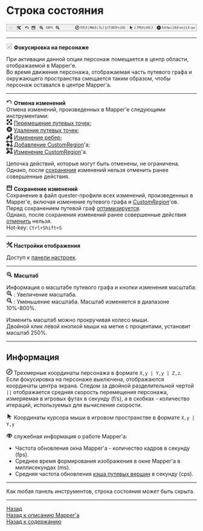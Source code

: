 # **Строка состояния**

![MappingTools](img/StatusBar.png)

---

![HoldPlayer](img/icons/miniHold.png) <a name="ref-HoldPlayer"></a> **Фокусировка на персонаже**  

При активации данной опции персонаж помещается в центр области, отображаемой в Mapper'e.  
Во время движения персонажа, отображаемая часть путевого графа и окружающего пространства смещается таким образом, чтобы персонаж оставался в центре Mapper'a.

---

![Undo](img/icons/miniUndo.png) **<a name="ref-Undo"></a> Отмена изменений**  
Отмена изменений, произведенных в Mapper'e следующими инструментами:  
![RelocateNodes](img/icons/miniNodeMove.png) [Перемещение путевых точек](Mapper-EditTools-RelocateNodes-RU.md);  
![DeleteNodes](img/icons/miniCancel.png) [Удаление путевых точек](Mapper-EditTools-DeleteNodes-RU.md);  
![EditEdge](img/icons/miniEditEdge.png) [Изменение ребер](Mapper-EditTools-RelocateNodes-RU.md);  
![AddCustomRegion](img/icons/miniAddCR.png) [Добавление CustomRegion](Mapper-CustomRegionTools-Add-RU.md)'a;  
![EditCustomRegion](img/icons/miniEditCR.png) [Изменение CustomRegion](Mapper-CustomRegionTools-Edit-RU.md)'a.

Цепочка действий, которые могут быть отменены, не ограничена.  
Однако, после [сохранения](#ref-Save) изменений нельзя отменить ранее совершенные действия.


![Save](img/icons/miniSave.png) **<a name="ref-Save"></a> Сохранение изменений**  
Сохранение в файл quester-профиля всех изменений, произведенных в Mapper'e, включая изменение путевого графа и [*CustomRegion*](Mapper-CustomRegionTools-RU.md)'ов.  
Перед сохранением путевой граф [оптимизируется](Mapper-GraphTools-RU.md#ref-Compression).  
Однако, после сохранения изменений ранее совершенные действия [отменить](#ref-Undo) нельзя.  
Hot-key: ``Ctrl+Shift+S``  

---

![Customization](img/icons/miniCustomization.png) **<a name="ref-Save"></a> Настройки отображения** 

Доступ к [панели настроек](GeneralOptions-RU.md).

---

![ZoomIn](img/icons/miniZoomin.png) <a name="ref-Scale"></a> **Масштаб**

Информация о масштабе путевого графа и кнопки изменения масштаба:  
![ZoomIn](img/icons/miniZoomin.png) : Увеличение масштаба.  
![ZoomIn](img/icons/miniZoomout.png) : Уменьшение масштаба. 
Масштаб изменяется в диапазоне 10%-800%.

Изменить масштаб можно прокручивая колесо мыши.  
Двойной клик левой кнопкой мыши на метке с процентами, установит масштаб 250%.

---

## <a name="ref-Info"></a> **Информация**

![Compas](img/icons/miniCompas.png) Трехмерные координаты персонажа в формате `` X,y | Y,y | Z,z ``.  
Если фокусировка на персонаже выключена, отображаются координаты центра экрана.
Следом за двойной разделительной чертой ``||`` отображается средняя скорость перемещения персонажа, измеряемая в игровых футах в секунду (f/s), а в скобках - количество итераций, используемых для вычисления скорости.  

![MouseCoord](img/icons/miniMouse.png) Координаты курсора мыши в игровом пространстве в формате `` X,y | Y,y ``  

![Info](img/icons/miniInfo.png) служебная информация о работе Mapper'a:
- Частота обновления окна Mapper'a - количество кадров в секунду (fps).
- Среднее время формирования изображения в окне Mapper'a в миллисекундах (ms).
- Средняя частота обновления [кэша путевых вершин](GeneralOptions-RU.md#ref-MashesCaching) в секунду (cps).

---

Как любая панель инструментов, строка состояния может быть скрыта.

---

<a href="javascript:history.back()">Назад</a>  
[Назад к описанию Mapper'a](Mapper-RU.md)  
[Назад к содержанию](../../index.md)